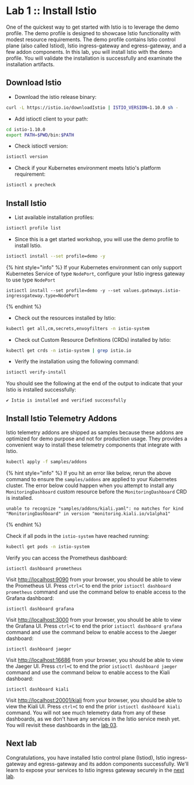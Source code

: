# Lab 1 :: Install Istio

One of the quickest way to get started with Istio is to leverage the demo profile. The demo profile is designed to showcase Istio functionality with modest resource requirements. The demo profile contains Istio control plane \(also called Istiod\), Istio ingress-gateway and egress-gateway, and a few addon components. In this lab, you will install Istio with the demo profile. You will validate the installation is successfully and examinate the installation artifacts.

## Download Istio

* Download the istio release binary:

```bash
curl -L https://istio.io/downloadIstio | ISTIO_VERSION=1.10.0 sh -
```

* Add istioctl client to your path:

```bash
cd istio-1.10.0
export PATH=$PWD/bin:$PATH
```

* Check istioctl version:

```bash
istioctl version
```

* Check if your Kubernetes environment meets Istio's platform requirement:

```bash
istioctl x precheck
```

## Install Istio

* List available installation profiles:

```bash
istioctl profile list
```

* Since this is a get started workshop, you will use the demo profile to install Istio.

```bash
istioctl install --set profile=demo -y
```

{% hint style="info" %}
If your Kubernetes environment can only support Kubernetes Service of type `NodePort`, configure your Istio ingress gateway to use type `NodePort`

```text
istioctl install --set profile=demo -y --set values.gateways.istio-ingressgateway.type=NodePort
```
{% endhint %}

* Check out the resources installed by Istio: 

```bash
kubectl get all,cm,secrets,envoyfilters -n istio-system
```

* Check out Custom Resource Definitions \(CRDs\) installed by Istio:

```bash
kubectl get crds -n istio-system | grep istio.io
```

* Verify the installation using the following command:

```bash
istioctl verify-install
```

You should see the following at the end of the output to indicate that your Istio is installed successfully:

```
✔ Istio is installed and verified successfully
```

## Install Istio Telemetry Addons

Istio telemetry addons are shipped as samples because these addons are optimized for demo purpose and not for production usage. They provides a convenient way to install these telemetry components that integrate with Istio.

```bash
kubectl apply -f samples/addons
```

{% hint style="info" %}
If you hit an error like below, rerun the above command to ensure the `samples/addons` are applied to your Kubernetes cluster. The error below could happen when you attempt to install any `MonitoringDashboard` custom resource before the `MonitoringDashboard` CRD is installed.

```text
unable to recognize "samples/addons/kiali.yaml": no matches for kind "MonitoringDashboard" in version "monitoring.kiali.io/v1alpha1"
```
{% endhint %}

Check if all pods in the `istio-system` have reached running:

```bash
kubectl get pods -n istio-system
```

Verify you can access the Prometheus dashboard:

```text
istioctl dashboard prometheus
```

Visit [http://localhost:9090](http://localhost:9090) from your browser, you should be able to view the Prometheus UI. Press `ctrl+C` to end the prior `istioctl dashboard prometheus` command and use the command below to enable access to the Grafana dashboard: 

```text
istioctl dashboard grafana
```

Visit [http://localhost:3000](http://localhost:3000) from your browser, you should be able to view the Grafana UI. Press `ctrl+C` to end the prior `istioctl dashboard grafana` command and use the command below to enable access to the Jaeger dashboard:

```text
istioctl dashboard jaeger
```

Visit [http://localhost:16686](http://localhost:16686) from your browser, you should be able to view the Jaeger UI. Press `ctrl+C` to end the prior `istioctl dashboard jaeger` command and use the command below to enable access to the Kiali dashboard:

```text
istioctl dashboard kiali
```

Visit [http://localhost:20001/kiali](http://localhost:20001/kiali) from your browser, you should be able to view the Kiali UI. Press `ctrl+C` to end the prior `istioctl dashboard kiali` command.  You will not see much telemetry data from any of these dashboards, as we don't have any services in the Istio service mesh yet. You will revisit these dashboards in the [lab 03](03-add-services-to-mesh.md).

## Next lab

Congratulations, you have installed Istio control plane \(Istiod\), Istio ingress-gateway and egress-gateway and its addon components successfully. We'll learn to expose your services to Istio ingress gateway securely in the [next lab](02-secure-service-ingress.md).

